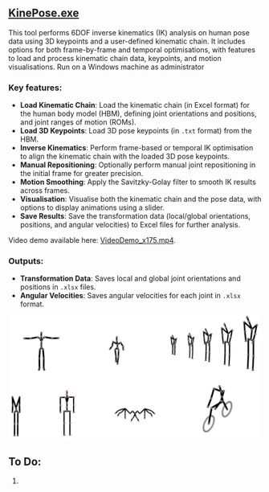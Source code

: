 ## [KinePose.exe](Dist/KinePose.exe)

This tool performs 6DOF inverse kinematics (IK) analysis on human pose data using 3D keypoints and a user-defined kinematic chain. It includes options for both frame-by-frame and temporal optimisations, with features to load and process kinematic chain data, keypoints, and motion visualisations. Run on a Windows machine as administrator

### Key features:

- **Load Kinematic Chain**: Load the kinematic chain (in Excel format) for the human body model (HBM), defining joint orientations and positions, and joint ranges of motion (ROMs).
- **Load 3D Keypoints**: Load 3D pose keypoints (in `.txt` format) from the HBM.
- **Inverse Kinematics**: Perform frame-based or temporal IK optimisation to align the kinematic chain with the loaded 3D pose keypoints.
- **Manual Repositioning**: Optionally perform manual joint repositioning in the initial frame for greater precision.
- **Motion Smoothing**: Apply the Savitzky-Golay filter to smooth IK results across frames.
- **Visualisation**: Visualise both the kinematic chain and the pose data, with options to display animations using a slider.
- **Save Results**: Save the transformation data (local/global orientations, positions, and angular velocities) to Excel files for further analysis.

Video demo available here: [VideoDemo_x175.mp4](Demo/VideoDemo_x175.mp4).

### Outputs:
- **Transformation Data**: Saves local and global joint orientations and positions in `.xlsx` files.
- **Angular Velocities**: Saves angular velocities for each joint in `.xlsx` format.



<img src="../images/chains.png" alt="KinePose Chains" width="900"/>

## To Do:
1. 

